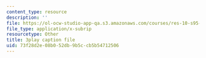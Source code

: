 ```yaml
---
content_type: resource
description: ''
file: https://ol-ocw-studio-app-qa.s3.amazonaws.com/courses/res-10-s95-physics-of-covid-19-transmission-fall-2020/73f28d2e08b052db9b5ccb5b54712506_NXquyoAX1_M.vtt
file_type: application/x-subrip
resourcetype: Other
title: 3play caption file
uid: 73f28d2e-08b0-52db-9b5c-cb5b54712506
---
```

